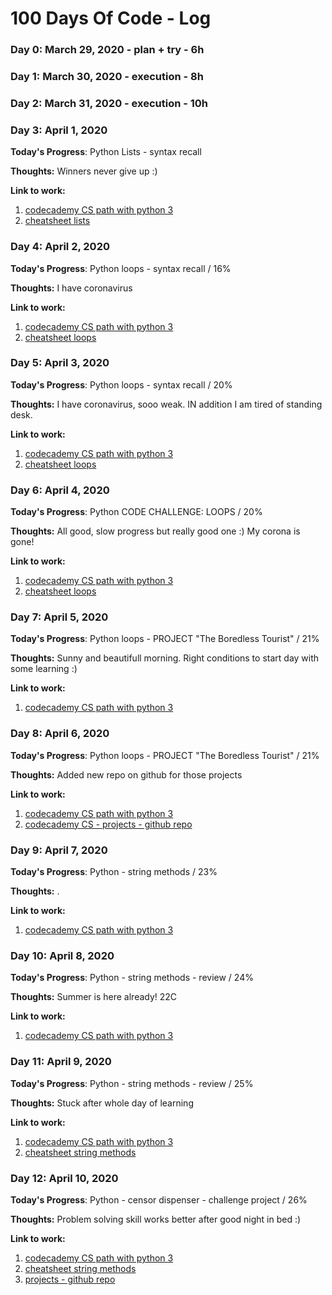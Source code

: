 # 100 Days Of Code - Log

### Day 0: March 29, 2020 - plan + try - 6h
### Day 1: March 30, 2020 - execution - 8h
### Day 2: March 31, 2020 - execution  - 10h

### Day 3: April 1, 2020 

**Today's Progress**: Python Lists - syntax recall

**Thoughts:** Winners never give up :)

**Link to work:**
1. [codecademy CS path with python 3](https://www.codecademy.com/paths/computer-science/tracks/cspath-flow-data-iteration/modules/dspath-lists/lessons/use-python-list/exercises/list-len)
2. [cheatsheet lists](https://www.codecademy.com/learn/paths/computer-science/tracks/cspath-flow-data-iteration/modules/dspath-lists/cheatsheet)


### Day 4: April 2, 2020 

**Today's Progress**: Python loops - syntax recall / 16%

**Thoughts:** I have coronavirus 

**Link to work:**
1. [codecademy CS path with python 3](https://www.codecademy.com/paths/computer-science/tracks/cspath-flow-data-iteration/modules/dspath-python-loops/lessons/learn-python-loops/exercises/review)
2. [cheatsheet loops](https://www.codecademy.com/learn/paths/computer-science/tracks/cspath-flow-data-iteration/modules/dspath-python-loops/cheatsheet)


### Day 5: April 3, 2020 

**Today's Progress**: Python loops - syntax recall / 20%

**Thoughts:** I have coronavirus, sooo weak. IN addition I am tired of standing desk.

**Link to work:**
1. [codecademy CS path with python 3](https://www.codecademy.com/paths/computer-science/tracks/cspath-flow-data-iteration/modules/dspath-python-loops/lessons/python-functions-loops-cc/exercises/introduction)
2. [cheatsheet loops](https://www.codecademy.com/learn/paths/computer-science/tracks/cspath-flow-data-iteration/modules/dspath-python-loops/cheatsheet)


### Day 6: April 4, 2020 

**Today's Progress**: Python CODE CHALLENGE: LOOPS / 20%

**Thoughts:** All good, slow progress but really good one :) My corona is gone!

**Link to work:**
1. [codecademy CS path with python 3](https://www.codecademy.com/paths/computer-science/tracks/cspath-flow-data-iteration/modules/dspath-python-loops/lessons/python-functions-loops-cc/exercises/reversed)
2. [cheatsheet loops](https://www.codecademy.com/learn/paths/computer-science/tracks/cspath-flow-data-iteration/modules/dspath-python-loops/cheatsheet)


### Day 7: April 5, 2020 

**Today's Progress**: Python loops - PROJECT "The Boredless Tourist" / 21%

**Thoughts:** Sunny and beautifull morning. Right conditions to start day with some learning :)

**Link to work:**
1. [codecademy CS path with python 3](https://www.codecademy.com/paths/computer-science/tracks/cspath-cumulative-tourism/modules/cspath-boredless-tourist/projects/the-boredless-tourist)



### Day 8: April 6, 2020 

**Today's Progress**: Python loops - PROJECT "The Boredless Tourist" / 21%

**Thoughts:** Added new repo on github for those projects

**Link to work:**
1. [codecademy CS path with python 3](https://www.codecademy.com/paths/computer-science/tracks/cspath-cumulative-tourism/modules/cspath-boredless-tourist/projects/the-boredless-tourist)
2. [codecademy CS - projects - github repo](https://github.com/SzymonPiatkowski/pyProjects/blob/master/ca/the-boredless-tourist)



### Day 9: April 7, 2020 

**Today's Progress**: Python - string methods / 23%

**Thoughts:** .

**Link to work:**
1. [codecademy CS path with python 3](https://www.codecademy.com/paths/computer-science/tracks/cspath-python-objects/modules/cspath-python-strings/lessons/string-methods/exercises/introduction-ii)


### Day 10: April 8, 2020 

**Today's Progress**: Python - string methods - review / 24%

**Thoughts:** Summer is here already! 22C

**Link to work:**
1. [codecademy CS path with python 3](https://www.codecademy.com/paths/computer-science/tracks/cspath-python-objects/modules/cspath-python-strings/lessons/string-methods/exercises/review-ii)



### Day 11: April 9, 2020 

**Today's Progress**: Python - string methods - review / 25%

**Thoughts:** Stuck after whole day of learning

**Link to work:**
1. [codecademy CS path with python 3](https://www.codecademy.com/paths/computer-science/tracks/cspath-python-objects/modules/cspath-python-strings/lessons/string-methods/exercises/review-ii)
2. [cheatsheet string methods](https://www.codecademy.com/learn/paths/computer-science/tracks/cspath-python-objects/modules/cspath-python-strings/cheatsheet)



### Day 12: April 10, 2020 

**Today's Progress**: Python - censor dispenser - challenge project / 26%

**Thoughts:** Problem solving skill works better after good night in bed :)

**Link to work:**
1. [codecademy CS path with python 3](https://www.codecademy.com/paths/computer-science/tracks/cspath-python-objects/modules/cspath-python-strings/lessons/string-methods/exercises/review-ii)
2. [cheatsheet string methods](https://www.codecademy.com/learn/paths/computer-science/tracks/cspath-python-objects/modules/cspath-python-strings/cheatsheet)
3. [projects - github repo](https://github.com/SzymonPiatkowski/pyProjects/tree/master/ca/censor-dispenser)


###
###
